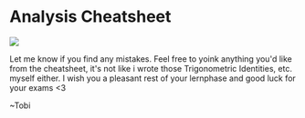 # Analysis Cheatsheet

[![](https://img.shields.io/badge/download-pdf-blue)](https://gitlab.ethz.ch/tvonarx/analysis/-/raw/5f6cff5db80a5ae620390590b690da4153db103a/zf.pdf?inline=false ) 

Let me know if you find any mistakes. Feel free to yoink anything you'd like from the cheatsheet, it's not like i wrote those Trigonometric Identities, etc. myself either. I wish you a pleasant rest of your lernphase and good luck for your exams <3

~Tobi

